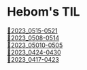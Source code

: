 <h1>Hebom's TIL</h1>

<a href ="2023_0515~0521.md">🚩2023_0515-0521</a><br>
<a href ="2023_0508~0514.md">🚩2023_0508-0514</a><br>
<a href ="2023_0501~0505.md">🚩2023_05010-0505</a><br>
<a href ="2023_0424~0430.md">🚩2023_0424-0430</a><br>
<a href ="2023_0417~0423.md">🚩2023_0417-0423</a><br>

